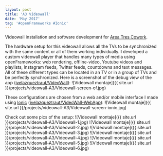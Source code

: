 ```yaml
---
layout: post
title: 'A3 Videowall'
date: 'May 2017'
tag: '#openFrameworks #Ionic'
---
```

Videowall installation and software development for [Area Tres Cowork](http://www.areatresworkplace.com/).

The hardware setup for this videowall allows all the TVs to be synchronized with the same content or all of them working individually. I developed a custom videowall player that handles many types of media using openFrameworks: web rendering, offline-video, Youtube videos and playlists, Instagram feeds, Twitter feeds, countdowns and text messages. All of these different types can be located in an TV or in a group of TVs and be perfectly synchronized. Here is a screenshot of the debug view of the app ([jvelazqueztraut/VideoWall](https://github.com/jvelazqueztraut/VideoWall)):
![Videowall montaje]({{ site.url }}/projects/videowall-A3/Videowall-screen-of.jpg)

These configurations are chosen from a web and/or mobile interface I made using [Ionic](https://ionicframework.com/) ([jvelazqueztraut/VideoWall-WebApp](https://github.com/jvelazqueztraut/VideoWall-WebApp)):
![Videowall montaje]({{ site.url }}/projects/videowall-A3/Videowall-screen-ionic.jpg)

Check out some pics of the setup:
![Videowall montaje]({{ site.url }}/projects/videowall-A3/Videowall-1.jpg)
![Videowall montaje]({{ site.url }}/projects/videowall-A3/Videowall-2.jpg)
![Videowall montaje]({{ site.url }}/projects/videowall-A3/Videowall-3.jpg)
![Videowall montaje]({{ site.url }}/projects/videowall-A3/Videowall-4.jpg)
![Videowall montaje]({{ site.url }}/projects/videowall-A3/Videowall-5.jpg)
![Videowall montaje]({{ site.url }}/projects/videowall-A3/Videowall-6.jpg)
